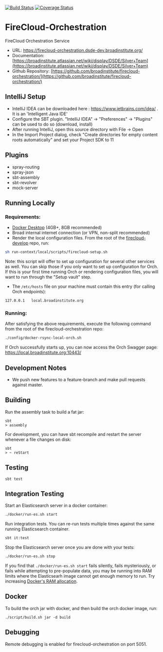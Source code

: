 [![Build Status](https://travis-ci.org/broadinstitute/firecloud-orchestration.svg?branch=develop)](https://travis-ci.org/broadinstitute/firecloud-orchestration?branch=develop)
[![Coverage Status](https://coveralls.io/repos/broadinstitute/firecloud-orchestration/badge.svg?branch=develop&service=github)](https://coveralls.io/github/broadinstitute/firecloud-orchestration?branch=develop)

# FireCloud-Orchestration
FireCloud Orchestration Service

* URL: https://firecloud-orchestration.dsde-dev.broadinstitute.org/
* Documentation: [https://broadinstitute.atlassian.net/wiki/display/DSDE/Silver+Team](https://broadinstitute.atlassian.net/wiki/display/DSDE/Silver+Team)
* Github Repository: [https://github.com/broadinstitute/firecloud-orchestration/](https://github.com/broadinstitute/firecloud-orchestration/)

## IntelliJ Setup
* IntelliJ IDEA can be downloaded here : https://www.jetbrains.com/idea/ . It is an 'Intelligent Java IDE'
* Configure the SBT plugin.  "IntelliJ IDEA" -> "Preferences" -> "Plugins" can be used to do so (download, install)
* After running IntelliJ, open this source directory with File -> Open
* In the Import Project dialog, check "Create directories for empty content roots automatically" and set your Project SDK to 11

## Plugins
* spray-routing
* spray-json
* sbt-assembly
* sbt-revolver
* mock-server

## Running Locally

### Requirements:

* [Docker Desktop](https://www.docker.com/products/docker-desktop) (4GB+, 8GB recommended)
* Broad internal internet connection (or VPN, non-split recommended)
* Render the local configuration files. From the root of the [firecloud-develop](https://github.com/broadinstitute/firecloud-develop) repo, run:
```sh
sh run-context/local/scripts/firecloud-setup.sh
```
Note: this script will offer to set up configuration for several other services as well. You can skip those if you only want to set up configuration for Orch. If this is your first time running Orch or rendering configuration files, you will want to run through the "Setup vault" step.

*  The `/etc/hosts` file on your machine must contain this entry (for calling Orch endpoints):
```sh
127.0.0.1	local.broadinstitute.org
```

### Running:

After satisfying the above requirements, execute the following command from the root of the firecloud-orchestration repo:

```sh
./config/docker-rsync-local-orch.sh
```

If Orch successfully starts up, you can now access the Orch Swagger page: https://local.broadinstitute.org:10443/

## Development Notes
* We push new features to a feature-branch and make pull requests against master.

## Building

Run the assembly task to build a fat jar:
```
sbt
> assembly
```

For development, you can have sbt recompile and restart the server whenever a file changes on disk:
```
sbt
> ~ reStart
```

## Testing

```
sbt test
```

## Integration Testing

Start an Elasticsearch server in a docker container:
```sh
./docker/run-es.sh start
```

Run integration tests. You can re-run tests multiple times against the same running Elasticsearch container.
```sh
sbt it:test
```

Stop the Elasticsearch server once you are done with your tests:
```sh
./docker/run-es.sh stop
```
If you find that `./docker/run-es.sh start` fails silently, fails mysteriously, or fails while attempting
to pre-populate data, you may be running into RAM limits where the Elasticsearh image cannot get enough memory
to run. Try increasing [Docker's RAM allocation](https://docs.docker.com/docker-for-mac/#resources).

## Docker

To build the orch jar with docker, and then build the orch docker image, run:
```
./script/build.sh jar -d build 
```

## Debugging

Remote debugging is enabled for firecloud-orchestration on port 5051.
